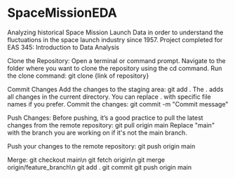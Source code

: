 # SpaceMissionEDA
Analyzing historical Space Mission Launch Data in order to understand the fluctuations in the space launch industry since 1957. Project completed for EAS 345: Introduction to Data Analysis

Clone the Repository:
  Open a terminal or command prompt.
  Navigate to the folder where you want to clone the repository using the cd command.
  Run the clone command:
  git clone {link of repository}


Commit Changes
  Add the changes to the staging area:
  git add .
  The . adds all changes in the current directory. You can replace . with specific file names if you prefer.
  Commit the changes:
  git commit -m "Commit message"

Push Changes:
  Before pushing, it’s a good practice to pull the latest changes from the remote repository:
    git pull origin main
  Replace "main" with the branch you are working on if it's not the main branch.
  
  Push your changes to the remote repository:
    git push origin main

Merge:
  git checkout main\n
  git fetch origin\n
  git merge origin/feature_branch\n
  git add .
  git commit
  git push origin main
